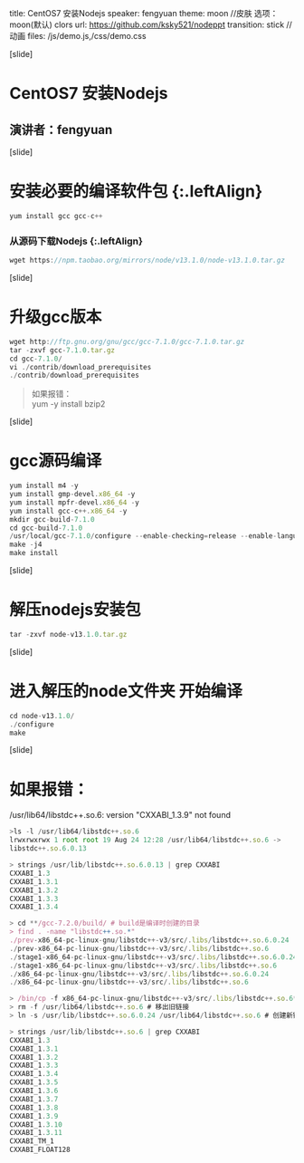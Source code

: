 title: CentOS7 安装Nodejs
speaker: fengyuan
theme: moon //皮肤 选项：moon(默认) clors
url: https://github.com/ksky521/nodeppt
transition: stick // 动画
files: /js/demo.js,/css/demo.css

[slide]
<style>
  .text {
    color: purple
  }
  .leftAlign {
    text-align: left
  }
</style>

# CentOS7 安装Nodejs
## 演讲者：fengyuan

[slide]

# 安装必要的编译软件包 {:.leftAlign}
```javascript
yum install gcc gcc-c++
```
### 从源码下载Nodejs {:.leftAlign}
```javascript
wget https://npm.taobao.org/mirrors/node/v13.1.0/node-v13.1.0.tar.gz
```

[slide]

# 升级gcc版本
```javascript
wget http://ftp.gnu.org/gnu/gcc/gcc-7.1.0/gcc-7.1.0.tar.gz
tar -zxvf gcc-7.1.0.tar.gz
cd gcc-7.1.0/
vi ./contrib/download_prerequisites
./contrib/download_prerequisites
```
>如果报错：<br/>
yum -y install bzip2

[slide]

# gcc源码编译
```javascript
yum install m4 -y
yum install gmp-devel.x86_64 -y
yum install mpfr-devel.x86_64 -y
yum install gcc-c++.x86_64 -y
mkdir gcc-build-7.1.0
cd gcc-build-7.1.0
/usr/local/gcc-7.1.0/configure --enable-checking=release --enable-languages=c,c++ --disable-multilib
make -j4
make install
```

[slide]
# 解压nodejs安装包
```javascript
tar -zxvf node-v13.1.0.tar.gz
```


[slide]
# 进入解压的node文件夹 开始编译
```javascript
cd node-v13.1.0/
./configure
make
```

[slide]
# 如果报错：
/usr/lib64/libstdc++.so.6: version "CXXABI_1.3.9" not found <br/>
```javascript
>ls -l /usr/lib64/libstdc++.so.6
lrwxrwxrwx 1 root root 19 Aug 24 12:28 /usr/lib64/libstdc++.so.6 -> 
libstdc++.so.6.0.13

> strings /usr/lib/libstdc++.so.6.0.13 | grep CXXABI
CXXABI_1.3
CXXABI_1.3.1
CXXABI_1.3.2
CXXABI_1.3.3
CXXABI_1.3.4

> cd **/gcc-7.2.0/build/ # build是编译时创建的目录
> find . -name "libstdc++.so.*"
./prev-x86_64-pc-linux-gnu/libstdc++-v3/src/.libs/libstdc++.so.6.0.24
./prev-x86_64-pc-linux-gnu/libstdc++-v3/src/.libs/libstdc++.so.6
./stage1-x86_64-pc-linux-gnu/libstdc++-v3/src/.libs/libstdc++.so.6.0.24
./stage1-x86_64-pc-linux-gnu/libstdc++-v3/src/.libs/libstdc++.so.6
./x86_64-pc-linux-gnu/libstdc++-v3/src/.libs/libstdc++.so.6.0.24
./x86_64-pc-linux-gnu/libstdc++-v3/src/.libs/libstdc++.so.6

> /bin/cp -f x86_64-pc-linux-gnu/libstdc++-v3/src/.libs/libstdc++.so.6* /usr/lib
> rm -f /usr/lib64/libstdc++.so.6 # 移出旧链接
> ln -s /usr/lib/libstdc++.so.6.0.24 /usr/lib64/libstdc++.so.6 # 创建新链接

> strings /usr/lib/libstdc++.so.6 | grep CXXABI
CXXABI_1.3
CXXABI_1.3.1
CXXABI_1.3.2
CXXABI_1.3.3
CXXABI_1.3.4
CXXABI_1.3.5
CXXABI_1.3.6
CXXABI_1.3.7
CXXABI_1.3.8
CXXABI_1.3.9
CXXABI_1.3.10
CXXABI_1.3.11
CXXABI_TM_1
CXXABI_FLOAT128
```

